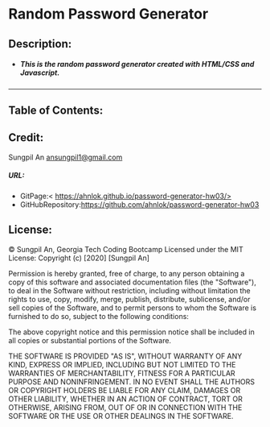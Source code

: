 # Random Password Generator
## Description:
* ##### This is the random password generator created with HTML/CSS and Javascript.
 ---
 ## Table of Contents:
## Credit:
Sungpil An <ansungpil1@gmail.com>
##### URL:
- GitPage:< https://ahnlok.github.io/password-generator-hw03/>
- GitHubRepository:<https://github.com/ahnlok/password-generator-hw03>
## License: 
© Sungpil An, Georgia Tech Coding Bootcamp
Licensed under the MIT License:
Copyright (c) [2020] [Sungpil An]

Permission is hereby granted, free of charge, to any person obtaining a copy of this software and associated documentation files (the "Software"), to deal in the Software without restriction, including without limitation the rights to use, copy, modify, merge, publish, distribute, sublicense, and/or sell copies of the Software, and to permit persons to whom the Software is furnished to do so, subject to the following conditions:

The above copyright notice and this permission notice shall be included in all copies or substantial portions of the Software.

THE SOFTWARE IS PROVIDED "AS IS", WITHOUT WARRANTY OF ANY KIND, EXPRESS OR IMPLIED, INCLUDING BUT NOT LIMITED TO THE WARRANTIES OF MERCHANTABILITY, FITNESS FOR A PARTICULAR PURPOSE AND NONINFRINGEMENT. IN NO EVENT SHALL THE AUTHORS OR COPYRIGHT HOLDERS BE LIABLE FOR ANY CLAIM, DAMAGES OR OTHER LIABILITY, WHETHER IN AN ACTION OF CONTRACT, TORT OR OTHERWISE, ARISING FROM, OUT OF OR IN CONNECTION WITH THE SOFTWARE OR THE USE OR OTHER DEALINGS IN THE SOFTWARE.